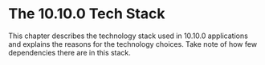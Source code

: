 # The 10.10.0 Tech Stack

This chapter describes the technology stack used in 10.10.0 applications and explains the reasons
for the technology choices. Take note of how few dependencies there are in this stack.
